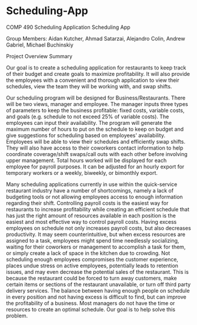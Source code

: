 # Scheduling-App
COMP 490 Scheduling Application
Scheduling App

Group Members: Aidan Kutcher, Ahmad Satarzai, Alejandro Colin, Andrew Gabriel, Michael Buchinskiy

Project
Overview
Summary


Our goal is to create a scheduling application for restaurants to keep track of their budget and create goals to maximize profitability. It will also provide the employees with a convenient and thorough application to view their schedules, view the team they will be working with, and swap shifts. 


Our scheduling program will be designed for Business/Restaurants. There will be two views, manager and employee. The manager inputs three types of parameters to keep the business profitable: fixed costs, variable costs, and goals (e.g. schedule to not exceed 25% of variable costs). The employees can input their availability. The program will generate the maximum number of hours to put on the schedule to keep on budget and give suggestions for scheduling based on employees' availability. Employees will be able to view their schedules and efficiently swap shifts. They will also have access to their coworkers contact information to help coordinate coverage/shift swaps/call outs with each other before involving upper management. Total hours worked will be displayed for each employee for payroll purposes. It can be adjusted for an hourly export for temporary workers or a weekly, biweekly, or bimonthly export.

Many scheduling applications currently in use within the quick-service restaurant industry have a number of shortcomings, namely a lack of budgeting tools or not allowing employees access to enough information regarding their shift. Controlling payroll costs is the easiest way for restaurants to increase profitability while creating an efficient schedule that has just the right amount of resources available in each position is the easiest and most effective way to control payroll costs. Having excess employees on schedule not only increases payroll costs, but also decreases productivity. It may seem counterintuitive, but when excess resources are assigned to a task, employees might spend time needlessly socializing, waiting for their coworkers or management to accomplish a task for them, or simply create a lack of space in the kitchen due to crowding. Not scheduling enough employees compromises the customer experience, places undue stress on active employees, potentially leads to retention issues, and may even decrease the potential sales of the restaurant. This is because the restaurant could be forced to turn away customers, make certain items or sections of the restaurant unavailable, or turn off third party delivery services. The balance between having enough people on schedule in every position and not having excess is difficult to find, but can improve the profitability of a business. Most managers do not have the time or resources to create an optimal schedule. Our goal is to help solve this problem.

